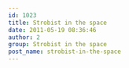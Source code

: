 ```yaml
---
id: 1023
title: Strobist in the space
date: 2011-05-19 08:36:46
author: 2
group: Strobist in the space
post_name: strobist-in-the-space
---
```


